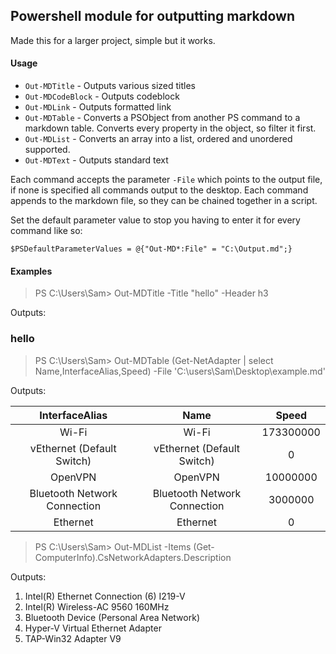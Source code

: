 ## Powershell module for outputting markdown

Made this for a larger project, simple but it works. 

#### Usage
* `Out-MDTitle` - Outputs various sized titles
* `Out-MDCodeBlock` - Outputs codeblock
* `Out-MDLink` - Outputs formatted link
* `Out-MDTable` - Converts a PSObject from another PS command to a markdown table. Converts every property in the object, so filter it first.
* `Out-MDList` - Converts an array into a list, ordered and unordered supported.
* `Out-MDText` - Outputs standard text 

Each command accepts the parameter `-File` which points to the output file, if none is specified all commands output to the desktop. Each command appends to the markdown file, so they can be chained together in a script. 

Set the default parameter value to stop you having to enter it for every command like so:

`$PSDefaultParameterValues = @{"Out-MD*:File" = "C:\Output.md";}`

#### Examples

> PS C:\Users\Sam> Out-MDTitle -Title "hello" -Header h3

Outputs:
### hello

> PS C:\Users\Sam> Out-MDTable (Get-NetAdapter | select Name,InterfaceAlias,Speed) -File 'C:\users\Sam\Desktop\example.md'

Outputs:

|InterfaceAlias|Name|Speed|
|:-:|:-:|:-:|
Wi-Fi|Wi-Fi|173300000|
vEthernet (Default Switch)|vEthernet (Default Switch)|0|
OpenVPN|OpenVPN|10000000|
Bluetooth Network Connection|Bluetooth Network Connection|3000000|
Ethernet|Ethernet|0|

> PS C:\Users\Sam> Out-MDList -Items (Get-ComputerInfo).CsNetworkAdapters.Description

Outputs:

1. Intel(R) Ethernet Connection (6) I219-V
2. Intel(R) Wireless-AC 9560 160MHz
3. Bluetooth Device (Personal Area Network)
4. Hyper-V Virtual Ethernet Adapter
5. TAP-Win32 Adapter V9
